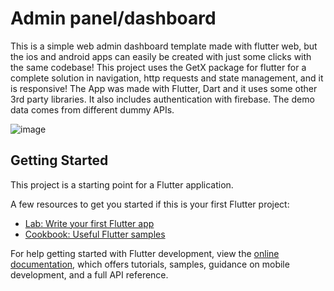 # Admin panel/dashboard

This is a simple web admin dashboard template made with flutter web, but the ios and android apps can easily be created with just some clicks with the same codebase! This project uses the GetX package for flutter for a complete solution in navigation, http requests and state management, and it is responsive! The App was made with Flutter, Dart and it uses some other 3rd party libraries. It also includes authentication with firebase. The demo data comes from different dummy APIs.

![image](https://user-images.githubusercontent.com/84020433/218221243-b20daffe-3d95-4662-a9d4-e0602ef60b4d.png)


## Getting Started

This project is a starting point for a Flutter application.

A few resources to get you started if this is your first Flutter project:

- [Lab: Write your first Flutter app](https://docs.flutter.dev/get-started/codelab)
- [Cookbook: Useful Flutter samples](https://docs.flutter.dev/cookbook)

For help getting started with Flutter development, view the
[online documentation](https://docs.flutter.dev/), which offers tutorials,
samples, guidance on mobile development, and a full API reference.
